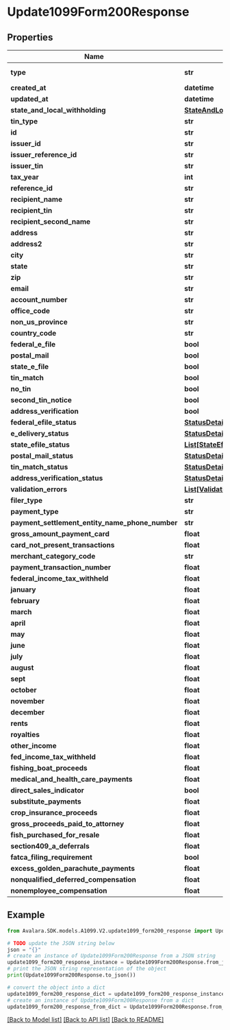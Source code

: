 # Update1099Form200Response


## Properties

Name | Type | Description | Notes
------------ | ------------- | ------------- | -------------
**type** | **str** |  | [optional] [readonly] 
**created_at** | **datetime** |  | [optional] 
**updated_at** | **datetime** |  | [optional] 
**state_and_local_withholding** | [**StateAndLocalWithholdingResponse**](StateAndLocalWithholdingResponse.md) |  | [optional] 
**tin_type** | **str** |  | [optional] 
**id** | **str** |  | [optional] 
**issuer_id** | **str** |  | [optional] 
**issuer_reference_id** | **str** |  | [optional] 
**issuer_tin** | **str** |  | [optional] 
**tax_year** | **int** |  | [optional] 
**reference_id** | **str** |  | [optional] 
**recipient_name** | **str** |  | [optional] 
**recipient_tin** | **str** |  | [optional] 
**recipient_second_name** | **str** |  | [optional] 
**address** | **str** |  | [optional] 
**address2** | **str** |  | [optional] 
**city** | **str** |  | [optional] 
**state** | **str** |  | [optional] 
**zip** | **str** |  | [optional] 
**email** | **str** |  | [optional] 
**account_number** | **str** |  | [optional] 
**office_code** | **str** |  | [optional] 
**non_us_province** | **str** |  | [optional] 
**country_code** | **str** |  | [optional] 
**federal_e_file** | **bool** |  | [optional] 
**postal_mail** | **bool** |  | [optional] 
**state_e_file** | **bool** |  | [optional] 
**tin_match** | **bool** |  | [optional] 
**no_tin** | **bool** |  | [optional] 
**second_tin_notice** | **bool** |  | [optional] 
**address_verification** | **bool** |  | [optional] 
**federal_efile_status** | [**StatusDetail**](StatusDetail.md) |  | [optional] 
**e_delivery_status** | [**StatusDetail**](StatusDetail.md) |  | [optional] 
**state_efile_status** | [**List[StateEfileStatusDetailResponse]**](StateEfileStatusDetailResponse.md) |  | [optional] 
**postal_mail_status** | [**StatusDetail**](StatusDetail.md) |  | [optional] 
**tin_match_status** | [**StatusDetail**](StatusDetail.md) |  | [optional] 
**address_verification_status** | [**StatusDetail**](StatusDetail.md) |  | [optional] 
**validation_errors** | [**List[ValidationErrorResponse]**](ValidationErrorResponse.md) |  | [optional] 
**filer_type** | **str** |  | [optional] 
**payment_type** | **str** |  | [optional] 
**payment_settlement_entity_name_phone_number** | **str** |  | [optional] 
**gross_amount_payment_card** | **float** |  | [optional] 
**card_not_present_transactions** | **float** |  | [optional] 
**merchant_category_code** | **str** |  | [optional] 
**payment_transaction_number** | **float** |  | [optional] 
**federal_income_tax_withheld** | **float** |  | [optional] 
**january** | **float** |  | [optional] 
**february** | **float** |  | [optional] 
**march** | **float** |  | [optional] 
**april** | **float** |  | [optional] 
**may** | **float** |  | [optional] 
**june** | **float** |  | [optional] 
**july** | **float** |  | [optional] 
**august** | **float** |  | [optional] 
**sept** | **float** |  | [optional] 
**october** | **float** |  | [optional] 
**november** | **float** |  | [optional] 
**december** | **float** |  | [optional] 
**rents** | **float** |  | [optional] 
**royalties** | **float** |  | [optional] 
**other_income** | **float** |  | [optional] 
**fed_income_tax_withheld** | **float** |  | [optional] 
**fishing_boat_proceeds** | **float** |  | [optional] 
**medical_and_health_care_payments** | **float** |  | [optional] 
**direct_sales_indicator** | **bool** |  | [optional] 
**substitute_payments** | **float** |  | [optional] 
**crop_insurance_proceeds** | **float** |  | [optional] 
**gross_proceeds_paid_to_attorney** | **float** |  | [optional] 
**fish_purchased_for_resale** | **float** |  | [optional] 
**section409_a_deferrals** | **float** |  | [optional] 
**fatca_filing_requirement** | **bool** |  | [optional] 
**excess_golden_parachute_payments** | **float** |  | [optional] 
**nonqualified_deferred_compensation** | **float** |  | [optional] 
**nonemployee_compensation** | **float** |  | [optional] 

## Example

```python
from Avalara.SDK.models.A1099.V2.update1099_form200_response import Update1099Form200Response

# TODO update the JSON string below
json = "{}"
# create an instance of Update1099Form200Response from a JSON string
update1099_form200_response_instance = Update1099Form200Response.from_json(json)
# print the JSON string representation of the object
print(Update1099Form200Response.to_json())

# convert the object into a dict
update1099_form200_response_dict = update1099_form200_response_instance.to_dict()
# create an instance of Update1099Form200Response from a dict
update1099_form200_response_from_dict = Update1099Form200Response.from_dict(update1099_form200_response_dict)
```
[[Back to Model list]](../README.md#documentation-for-models) [[Back to API list]](../README.md#documentation-for-api-endpoints) [[Back to README]](../README.md)



